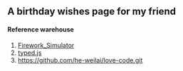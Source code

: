 A birthday wishes page for my friend
---
#### Reference warehouse
1. [Firework_Simulator](https://github.com/NianBroken/Firework_Simulator.git)
2. [typed.js](https://github.com/mattboldt/typed.js.git)
3. https://github.com/he-weilai/love-code.git
